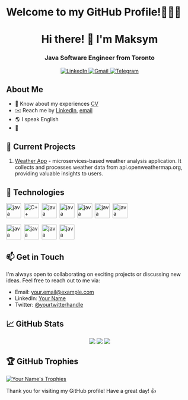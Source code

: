 # Welcome to my GitHub Profile!:gorilla::gorilla::gorilla:

<div id="header" align="center">
<h1>Hi there! 👋 I'm Maksym</h1>
<h3>Java Software Engineer from Toronto</h3>
</div>
<div id="socials" align="center">
<a href="https://www.linkedin.com/in/maksym-bataiev">
<img src="https://img.shields.io/badge/LinkedIn-blue?style=for-the-badge&logo=linkedin&logoColor=white" alt="LinkedIn" />
</a>
<a href="mailto:max.bataiev@gmail.com"> 
<img src="https://img.shields.io/badge/Gmail-blue?style=for-the-badge&logo=gmail&logoColor=white" alt="Gmail" />
</a>
<a href="https://t.me/flexiblex">
<img src="https://img.shields.io/badge/Telegram-blue?style=for-the-badge&logo=telegram&logoColor=white" alt="Telegram" /> 
</a>
</div>

## About Me
-   :page_facing_up: Know about my experiences [CV](https://docs.google.com/document/d/1BlXhWM0-o02gmaNLTpgjl7W28jQ_AK9-mtLphSkty5Q/edit?usp=sharing)
-   :envelope: Reach me by [LinkedIn](https://www.linkedin.com/in/maksym-bataiev), [email](mailto:max.bataiev@gmail.com)
-   :earth_americas: I speak English
-   :orangutan:

## 🔭 Current Projects
1. [Weather App](https://github.com/mbataiev/WeatherAnalyser) - microservices-based weather analysis application. It collects and processes weather data from api.openweathermap.org, providing valuable insights to users.

## 🌱 Technologies

<img src="https://cdn.jsdelivr.net/gh/devicons/devicon/icons/java/java-original-wordmark.svg" title="java" width="40" height="40"/>&nbsp;
<img src="https://cdn.jsdelivr.net/gh/devicons/devicon/icons/cplusplus/cplusplus-original.svg" title="C++" width="40" height="40"/>&nbsp;
<img src="https://cdn.jsdelivr.net/gh/devicons/devicon/icons/oracle/oracle-original.svg" title="java" width="40" height="40"/>&nbsp;
<img src="https://cdn.jsdelivr.net/gh/devicons/devicon/icons/mysql/mysql-original-wordmark.svg" title="java" width="40" height="40"/>&nbsp;
<img src="https://cdn.jsdelivr.net/gh/devicons/devicon/icons/postgresql/postgresql-original-wordmark.svg" title="java" width="40" height="40"/>&nbsp;
<img src="https://cdn.jsdelivr.net/gh/devicons/devicon/icons/javascript/javascript-original.svg" title="java" width="40" height="40"/>&nbsp;
<img src="https://cdn.jsdelivr.net/gh/devicons/devicon/icons/spring/spring-original-wordmark.svg" title="java" width="40" height="40"/>&nbsp;


<img src="https://cdn.jsdelivr.net/gh/devicons/devicon/icons/jenkins/jenkins-original.svg" title="java" width="40" height="40"/>&nbsp;
<img src="https://cdn.jsdelivr.net/gh/devicons/devicon/icons/docker/docker-original-wordmark.svg" title="java" width="40" height="40"/>&nbsp;
<img src="https://cdn.jsdelivr.net/gh/devicons/devicon/icons/kubernetes/kubernetes-plain-wordmark.svg" title="java" width="40" height="40"/>&nbsp;
<img src="https://cdn.jsdelivr.net/gh/devicons/devicon/icons/apachekafka/apachekafka-original-wordmark.svg" title="java" width="40" height="40"/>&nbsp;

## 📫 Get in Touch

I'm always open to collaborating on exciting projects or discussing new ideas. Feel free to reach out to me via:

- Email: [your.email@example.com](mailto:your.email@example.com)
- LinkedIn: [Your Name](https://www.linkedin.com/in/yourname/)
- Twitter: [@yourtwitterhandle](https://twitter.com/yourtwitterhandle)

## 📈 GitHub Stats
<div id="stat" align="center">
<img src="http://github-profile-summary-cards.vercel.app/api/cards/profile-details?username=mbataiev&theme=github_dark"/>
<img src="http://github-profile-summary-cards.vercel.app/api/cards/repos-per-language?username=mbataiev&theme=github_dark"/>
<img src="http://github-profile-summary-cards.vercel.app/api/cards/stats?username=mbataiev&theme=github_dark"/>
</div>

## 🏆 GitHub Trophies

[![Your Name's Trophies](https://github-profile-trophy.vercel.app/?username=mbataiev&theme=flat)](https://github.com/mbataiev)

Thank you for visiting my GitHub profile! Have a great day! 👍
